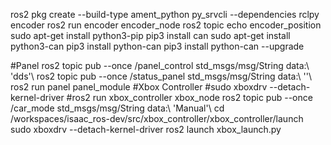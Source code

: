 ros2 pkg create --build-type ament_python py_srvcli --dependencies rclpy encoder
ros2 run encoder encoder_node 
ros2 topic echo encoder_position
sudo apt-get install python3-pip
pip3 install can
sudo apt-get install python3-can
pip3 install python-can
pip3 install python-can --upgrade

#Panel
ros2 topic pub --once /panel_control  std_msgs/msg/String data:\ 'dds'\ 
 ros2 topic pub --once /status_panel std_msgs/msg/String data:\ ''\  
ros2 run panel panel_module 
#Xbox Controller
#sudo xboxdrv --detach-kernel-driver
#ros2 run xbox_controller xbox_node 
ros2 topic pub --once /car_mode  std_msgs/msg/String data:\ 'Manual'\ 
cd /workspaces/isaac_ros-dev/src/xbox_controller/xbox_controller/launch
sudo xboxdrv --detach-kernel-driver
ros2 launch xbox_launch.py